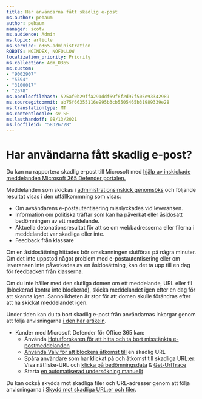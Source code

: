 ```yaml
---
title: Har användarna fått skadlig e-post
ms.author: pebaum
author: pebaum
manager: scotv
ms.audience: Admin
ms.topic: article
ms.service: o365-administration
ROBOTS: NOINDEX, NOFOLLOW
localization_priority: Priority
ms.collection: Adm_O365
ms.custom:
- "9002907"
- "5594"
- "3100017"
- "2578"
ms.openlocfilehash: 525af0b29ffa291ddf69f6f2d97f505e93342989
ms.sourcegitcommit: ab75f66355116e995b3cb5505465b31989339e28
ms.translationtype: MT
ms.contentlocale: sv-SE
ms.lasthandoff: 08/13/2021
ms.locfileid: "58326728"
---
```

# <a name="did-your-users-receive-malicious-email"></a>Har användarna fått skadlig e-post?

Du kan nu rapportera skadlig e-post till Microsoft med [hjälp av inskickade meddelanden Microsoft 365 Defender portalen.](https://sip.security.microsoft.com/reportsubmission?viewid=admin)

Meddelanden som skickas i [administrationsinskick genomsöks](https://security.microsoft.com/reportsubmission?viewid=admin) och följande resultat visas i den utfällkommning som visas:

- Om avsändarens e-postautentisering misslyckades vid leveransen.
- Information om politiska träffar som kan ha påverkat eller åsidosatt bedömningen av ett meddelande.
- Aktuella detonationsresultat för att se om webbadresserna eller filerna i meddelandet var skadliga eller inte.
- Feedback från klassare

Om en åsidosättning hittades bör omskanningen slutföras på några minuter. Om det inte uppstod något problem med e-postautentisering eller om leveransen inte påverkades av en åsidosättning, kan det ta upp till en dag för feedbacken från klasserna.

Om du inte håller med den slutliga domen om ett meddelande, URL eller fil (blockerad kontra inte blockerad), skicka meddelandet igen efter en dag för att skanna igen. Sannolikheten är stor för att domen skulle förändras efter att ha skickat meddelandet igen.

Under tiden kan du ta bort skadlig e-post från användarnas inkorgar genom att följa anvisningarna [i den här artikeln](https://docs.microsoft.com/microsoft-365/compliance/search-for-and-delete-messages-in-your-organization).

- Kunder med Microsoft Defender för Office 365 kan:
  - Använda [Hotutforskaren för att hitta och ta bort misstänkta e-postmeddelanden](https://docs.microsoft.com/microsoft-365/security/office-365-security/investigate-malicious-email-that-was-delivered)
  - [Använda Valv för att blockera åtkomst till](https://docs.microsoft.com/microsoft-365/security/office-365-security/safe-links) en skadlig URL
  - Spåra användare som har klickat på och åtkomst till skadliga URL:er: Visa nätfiske-URL och [klicka på bedömningsdata](https://docs.microsoft.com/microsoft-365/security/office-365-security/threat-explorer)  &  [Get-UrlTrace](https://docs.microsoft.com/powershell/module/exchange/get-urltrace)
  - Starta [en automatiserad undersökning manuellt](https://docs.microsoft.com/microsoft-365/security/office-365-security/automated-investigation-response-office)

Du kan också skydda mot skadliga filer och URL-adresser genom att följa anvisningarna i [Skydd mot skadliga URL:er och filer](https://docs.microsoft.com/microsoft-365/security/office-365-security/protect-against-threats).

